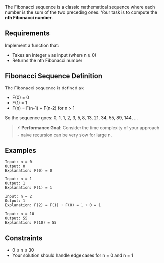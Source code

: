 The Fibonacci sequence is a classic mathematical sequence where each number is the sum of the two preceding ones. Your task is to compute the **nth Fibonacci number**.

## Requirements

Implement a function that:

- Takes an integer `n` as input (where n ≥ 0)
- Returns the nth Fibonacci number

## Fibonacci Sequence Definition

The Fibonacci sequence is defined as:

- F(0) = 0
- F(1) = 1
- F(n) = F(n-1) + F(n-2) for n > 1

So the sequence goes: 0, 1, 1, 2, 3, 5, 8, 13, 21, 34, 55, 89, 144, ...

> ⚡ **Performance Goal**: Consider the time complexity of your approach - naive recursion can be very slow for large n.

## Examples

```
Input: n = 0
Output: 0
Explanation: F(0) = 0

Input: n = 1
Output: 1
Explanation: F(1) = 1

Input: n = 2
Output: 1
Explanation: F(2) = F(1) + F(0) = 1 + 0 = 1

Input: n = 10
Output: 55
Explanation: F(10) = 55
```

## Constraints

- 0 ≤ n ≤ 30
- Your solution should handle edge cases for n = 0 and n = 1
